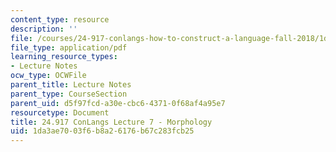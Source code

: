 ```yaml
---
content_type: resource
description: ''
file: /courses/24-917-conlangs-how-to-construct-a-language-fall-2018/1da3ae7003f6b8a26176b67c283fcb25_MIT24_917f18_lec7_morphology.pdf
file_type: application/pdf
learning_resource_types:
- Lecture Notes
ocw_type: OCWFile
parent_title: Lecture Notes
parent_type: CourseSection
parent_uid: d5f97fcd-a30e-cbc6-4371-0f68af4a95e7
resourcetype: Document
title: 24.917 ConLangs Lecture 7 - Morphology
uid: 1da3ae70-03f6-b8a2-6176-b67c283fcb25
---
```

